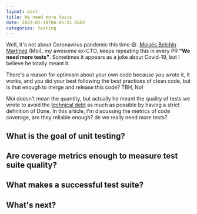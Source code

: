 ```yaml
---
layout: post
title: We need more tests
date: 2022-01-18T06:05:51.560Z
categories: testing
---
```


Well, It's not about Coronavirus pandemic this time 😷. [Moisés Belchín Martínez](https://moisesbm.wordpress.com/) (Moi), my awesome ex-CTO, keeps repeating this in every PR **"We need more tests"**. Sometimes it appears as a joke about Covid-19, but I believe he totally meant it.

There's a reason for optimism about your own code because you wrote it, it works, and you did your best following the best practices of clean code, but is that enough to merge and release this code? TBH, No!

Moi doesn't mean the quantity, but actually he meant the quality of tests we wrote to avoid the [technical debt](https://www.atlassian.com/agile/software-development/technical-debt) as much as possible by having a strict definition of Done. In this article, I'm discussing the metrics of code coverage, are they reliable enough? de we really need more tests?

## What is the goal of unit testing?

## Are coverage metrics enough to measure test suite quality?

## What makes a successful test suite?

## What's next?

